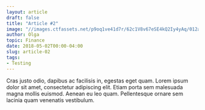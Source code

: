 ```yaml
---
layout: article
draft: false
title: "Article #2"
image: "//images.ctfassets.net/p9oq1ve41d7r/62c1V8v67eSE4kQ2Iy4yAq/012adc344d30ccecc0561643b0602344/fa9c13a52830c584fa8b96dab8652023_1_.jpg"
author: Olga
topic: Finance
date: 2018-05-02T00:00-04:00
slug: article-02
tags:
- Testing
---
```


<p>Cras justo odio, dapibus ac facilisis in, egestas eget quam. Lorem ipsum dolor sit amet, consectetur adipiscing elit. Etiam porta sem malesuada magna mollis euismod. Aenean eu leo quam. Pellentesque ornare sem lacinia quam venenatis vestibulum.</p>
